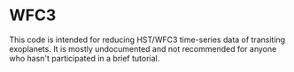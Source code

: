 # WFC3

This code is intended for reducing HST/WFC3 time-series data of transiting exoplanets.  It is mostly undocumented and not recommended for anyone who hasn't participated in a brief tutorial.
